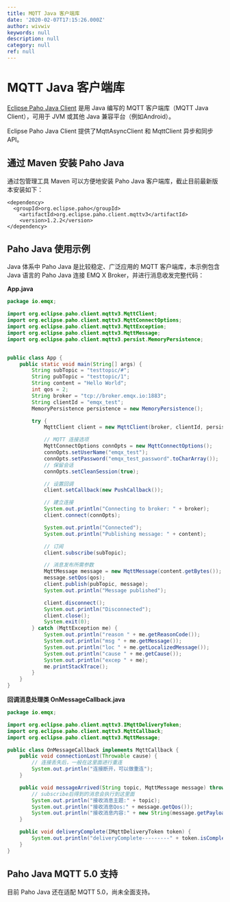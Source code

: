 ```yaml
---
title: MQTT Java 客户端库
date: '2020-02-07T17:15:26.000Z'
author: wivwiv
keywords: null
description: null
category: null
ref: null
---
```


# MQTT Java 客户端库

[Eclipse Paho Java Client](https://www.eclipse.org/paho/clients/java/) 是用 Java 编写的 MQTT 客户端库（MQTT Java Client），可用于 JVM 或其他 Java 兼容平台（例如Android）。

Eclipse Paho Java Client 提供了MqttAsyncClient 和 MqttClient 异步和同步 API。

## 通过 Maven 安装 Paho Java

通过包管理工具 Maven 可以方便地安装 Paho Java 客户端库，截止目前最新版本安装如下：

```markup
<dependency>
  <groupId>org.eclipse.paho</groupId>
    <artifactId>org.eclipse.paho.client.mqttv3</artifactId>
    <version>1.2.2</version>
</dependency>
```

## Paho Java 使用示例

Java 体系中 Paho Java 是比较稳定、广泛应用的 MQTT 客户端库，本示例包含 Java 语言的 Paho Java 连接 EMQ X Broker，并进行消息收发完整代码：

**App.java**

```java
package io.emqx;

import org.eclipse.paho.client.mqttv3.MqttClient;
import org.eclipse.paho.client.mqttv3.MqttConnectOptions;
import org.eclipse.paho.client.mqttv3.MqttException;
import org.eclipse.paho.client.mqttv3.MqttMessage;
import org.eclipse.paho.client.mqttv3.persist.MemoryPersistence;


public class App {
    public static void main(String[] args) {
        String subTopic = "testtopic/#";
        String pubTopic = "testtopic/1";
        String content = "Hello World";
        int qos = 2;
        String broker = "tcp://broker.emqx.io:1883";
        String clientId = "emqx_test";
        MemoryPersistence persistence = new MemoryPersistence();

        try {
            MqttClient client = new MqttClient(broker, clientId, persistence);

            // MQTT 连接选项
            MqttConnectOptions connOpts = new MqttConnectOptions();
            connOpts.setUserName("emqx_test");
            connOpts.setPassword("emqx_test_password".toCharArray());
            // 保留会话
            connOpts.setCleanSession(true);

            // 设置回调
            client.setCallback(new PushCallback());

            // 建立连接
            System.out.println("Connecting to broker: " + broker);
            client.connect(connOpts);

            System.out.println("Connected");
            System.out.println("Publishing message: " + content);

            // 订阅
            client.subscribe(subTopic);

            // 消息发布所需参数
            MqttMessage message = new MqttMessage(content.getBytes());
            message.setQos(qos);
            client.publish(pubTopic, message);
            System.out.println("Message published");

            client.disconnect();
            System.out.println("Disconnected");
            client.close();
            System.exit(0);
        } catch (MqttException me) {
            System.out.println("reason " + me.getReasonCode());
            System.out.println("msg " + me.getMessage());
            System.out.println("loc " + me.getLocalizedMessage());
            System.out.println("cause " + me.getCause());
            System.out.println("excep " + me);
            me.printStackTrace();
        }
    }
}
```

**回调消息处理类 OnMessageCallback.java**

```java
package io.emqx;

import org.eclipse.paho.client.mqttv3.IMqttDeliveryToken;
import org.eclipse.paho.client.mqttv3.MqttCallback;
import org.eclipse.paho.client.mqttv3.MqttMessage;

public class OnMessageCallback implements MqttCallback {
    public void connectionLost(Throwable cause) {
        // 连接丢失后，一般在这里面进行重连
        System.out.println("连接断开，可以做重连");
    }

    public void messageArrived(String topic, MqttMessage message) throws Exception {
        // subscribe后得到的消息会执行到这里面
        System.out.println("接收消息主题:" + topic);
        System.out.println("接收消息Qos:" + message.getQos());
        System.out.println("接收消息内容:" + new String(message.getPayload()));
    }

    public void deliveryComplete(IMqttDeliveryToken token) {
        System.out.println("deliveryComplete---------" + token.isComplete());
    }
}
```

## Paho Java MQTT 5.0 支持

目前 Paho Java 还在适配 MQTT 5.0，尚未全面支持。

